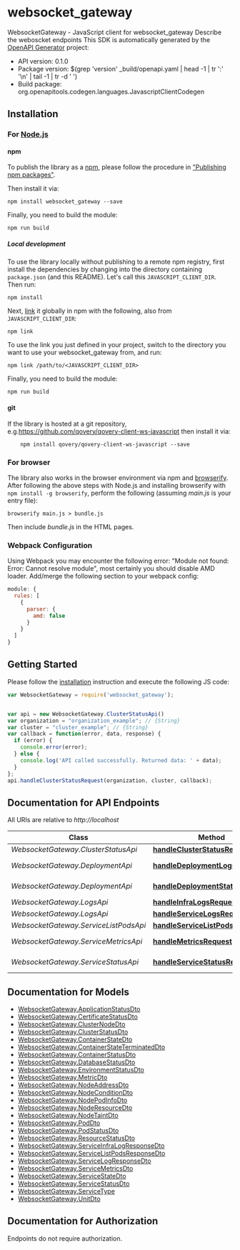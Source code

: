 # websocket_gateway

WebsocketGateway - JavaScript client for websocket_gateway
Describe the weboscket endpoints
This SDK is automatically generated by the [OpenAPI Generator](https://openapi-generator.tech) project:

- API version: 0.1.0
- Package version: $(grep &#39;version&#39; _build/openapi.yaml | head -1 | tr &#39;:&#39; &#39;\n&#39; | tail -1 | tr -d &#39; &#39;)
- Build package: org.openapitools.codegen.languages.JavascriptClientCodegen

## Installation

### For [Node.js](https://nodejs.org/)

#### npm

To publish the library as a [npm](https://www.npmjs.com/), please follow the procedure in ["Publishing npm packages"](https://docs.npmjs.com/getting-started/publishing-npm-packages).

Then install it via:

```shell
npm install websocket_gateway --save
```

Finally, you need to build the module:

```shell
npm run build
```

##### Local development

To use the library locally without publishing to a remote npm registry, first install the dependencies by changing into the directory containing `package.json` (and this README). Let's call this `JAVASCRIPT_CLIENT_DIR`. Then run:

```shell
npm install
```

Next, [link](https://docs.npmjs.com/cli/link) it globally in npm with the following, also from `JAVASCRIPT_CLIENT_DIR`:

```shell
npm link
```

To use the link you just defined in your project, switch to the directory you want to use your websocket_gateway from, and run:

```shell
npm link /path/to/<JAVASCRIPT_CLIENT_DIR>
```

Finally, you need to build the module:

```shell
npm run build
```

#### git

If the library is hosted at a git repository, e.g.https://github.com/qovery/qovery-client-ws-javascript
then install it via:

```shell
    npm install qovery/qovery-client-ws-javascript --save
```

### For browser

The library also works in the browser environment via npm and [browserify](http://browserify.org/). After following
the above steps with Node.js and installing browserify with `npm install -g browserify`,
perform the following (assuming *main.js* is your entry file):

```shell
browserify main.js > bundle.js
```

Then include *bundle.js* in the HTML pages.

### Webpack Configuration

Using Webpack you may encounter the following error: "Module not found: Error:
Cannot resolve module", most certainly you should disable AMD loader. Add/merge
the following section to your webpack config:

```javascript
module: {
  rules: [
    {
      parser: {
        amd: false
      }
    }
  ]
}
```

## Getting Started

Please follow the [installation](#installation) instruction and execute the following JS code:

```javascript
var WebsocketGateway = require('websocket_gateway');


var api = new WebsocketGateway.ClusterStatusApi()
var organization = "organization_example"; // {String} 
var cluster = "cluster_example"; // {String} 
var callback = function(error, data, response) {
  if (error) {
    console.error(error);
  } else {
    console.log('API called successfully. Returned data: ' + data);
  }
};
api.handleClusterStatusRequest(organization, cluster, callback);

```

## Documentation for API Endpoints

All URIs are relative to *http://localhost*

Class | Method | HTTP request | Description
------------ | ------------- | ------------- | -------------
*WebsocketGateway.ClusterStatusApi* | [**handleClusterStatusRequest**](docs/ClusterStatusApi.md#handleClusterStatusRequest) | **GET** /cluster/status | 
*WebsocketGateway.DeploymentApi* | [**handleDeploymentLogsRequest**](docs/DeploymentApi.md#handleDeploymentLogsRequest) | **GET** /deployment/logs | 
*WebsocketGateway.DeploymentApi* | [**handleDeploymentStatusRequest**](docs/DeploymentApi.md#handleDeploymentStatusRequest) | **GET** /deployment/status | 
*WebsocketGateway.LogsApi* | [**handleInfraLogsRequest**](docs/LogsApi.md#handleInfraLogsRequest) | **GET** /infra/logs | 
*WebsocketGateway.LogsApi* | [**handleServiceLogsRequest**](docs/LogsApi.md#handleServiceLogsRequest) | **GET** /service/logs | 
*WebsocketGateway.ServiceListPodsApi* | [**handleServiceListPodsRequest**](docs/ServiceListPodsApi.md#handleServiceListPodsRequest) | **GET** /service/pods | 
*WebsocketGateway.ServiceMetricsApi* | [**handleMetricsRequest**](docs/ServiceMetricsApi.md#handleMetricsRequest) | **GET** /service/metrics | 
*WebsocketGateway.ServiceStatusApi* | [**handleServiceStatusRequest**](docs/ServiceStatusApi.md#handleServiceStatusRequest) | **GET** /service/status | 


## Documentation for Models

 - [WebsocketGateway.ApplicationStatusDto](docs/ApplicationStatusDto.md)
 - [WebsocketGateway.CertificateStatusDto](docs/CertificateStatusDto.md)
 - [WebsocketGateway.ClusterNodeDto](docs/ClusterNodeDto.md)
 - [WebsocketGateway.ClusterStatusDto](docs/ClusterStatusDto.md)
 - [WebsocketGateway.ContainerStateDto](docs/ContainerStateDto.md)
 - [WebsocketGateway.ContainerStateTerminatedDto](docs/ContainerStateTerminatedDto.md)
 - [WebsocketGateway.ContainerStatusDto](docs/ContainerStatusDto.md)
 - [WebsocketGateway.DatabaseStatusDto](docs/DatabaseStatusDto.md)
 - [WebsocketGateway.EnvironmentStatusDto](docs/EnvironmentStatusDto.md)
 - [WebsocketGateway.MetricDto](docs/MetricDto.md)
 - [WebsocketGateway.NodeAddressDto](docs/NodeAddressDto.md)
 - [WebsocketGateway.NodeConditionDto](docs/NodeConditionDto.md)
 - [WebsocketGateway.NodePodInfoDto](docs/NodePodInfoDto.md)
 - [WebsocketGateway.NodeResourceDto](docs/NodeResourceDto.md)
 - [WebsocketGateway.NodeTaintDto](docs/NodeTaintDto.md)
 - [WebsocketGateway.PodDto](docs/PodDto.md)
 - [WebsocketGateway.PodStatusDto](docs/PodStatusDto.md)
 - [WebsocketGateway.ResourceStatusDto](docs/ResourceStatusDto.md)
 - [WebsocketGateway.ServiceInfraLogResponseDto](docs/ServiceInfraLogResponseDto.md)
 - [WebsocketGateway.ServiceListPodsResponseDto](docs/ServiceListPodsResponseDto.md)
 - [WebsocketGateway.ServiceLogResponseDto](docs/ServiceLogResponseDto.md)
 - [WebsocketGateway.ServiceMetricsDto](docs/ServiceMetricsDto.md)
 - [WebsocketGateway.ServiceStateDto](docs/ServiceStateDto.md)
 - [WebsocketGateway.ServiceStatusDto](docs/ServiceStatusDto.md)
 - [WebsocketGateway.ServiceType](docs/ServiceType.md)
 - [WebsocketGateway.UnitDto](docs/UnitDto.md)


## Documentation for Authorization

Endpoints do not require authorization.

